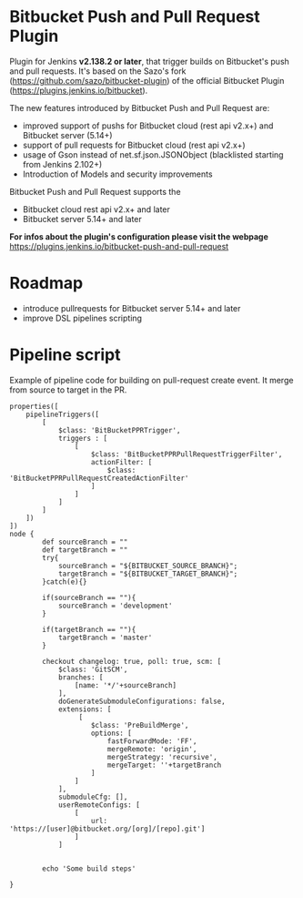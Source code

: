 # Bitbucket Push and Pull Request Plugin


Plugin for Jenkins **v2.138.2 or later**, that trigger builds on Bitbucket's push and pull requests.
It's based on the Sazo's fork (<https://github.com/sazo/bitbucket-plugin>)
of the official Bitbucket Plugin (<https://plugins.jenkins.io/bitbucket>).

The new features introduced by Bitbucket Push and Pull Request are:
- improved support of pushs for Bitbucket cloud (rest api v2.x+) and Bitbucket server (5.14+)
- support of pull requests for Bitbucket cloud (rest api v2.x+)
- usage of Gson instead of net.sf.json.JSONObject (blacklisted starting from Jenkins 2.102+)
- Introduction of Models and security improvements

Bitbucket Push and Pull Request supports the
- Bitbucket cloud rest api v2.x+ and later
- Bitbucket server 5.14+ and later

**For infos about the plugin's configuration please visit the webpage** <https://plugins.jenkins.io/bitbucket-push-and-pull-request>

# Roadmap
- introduce pullrequests for Bitbucket server 5.14+ and later
- improve DSL pipelines scripting

# Pipeline script
Example of pipeline code for building on pull-request create event. It merge from source to target in the PR.

```
properties([
    pipelineTriggers([
        [
            $class: 'BitBucketPPRTrigger',
            triggers : [
                [
                    $class: 'BitBucketPPRPullRequestTriggerFilter',
                    actionFilter: [
                        $class: 'BitBucketPPRPullRequestCreatedActionFilter'
                    ]
                ]
            ]
        ]
    ])
])
node {
        def sourceBranch = ""
        def targetBranch = ""
        try{
            sourceBranch = "${BITBUCKET_SOURCE_BRANCH}";
            targetBranch = "${BITBUCKET_TARGET_BRANCH}";
        }catch(e){}

        if(sourceBranch == ""){
            sourceBranch = 'development'
        }

        if(targetBranch == ""){
            targetBranch = 'master'
        }

        checkout changelog: true, poll: true, scm: [
            $class: 'GitSCM',
            branches: [
                [name: '*/'+sourceBranch]
            ],
            doGenerateSubmoduleConfigurations: false,
            extensions: [
                 [
                    $class: 'PreBuildMerge',
                    options: [
                        fastForwardMode: 'FF',
                        mergeRemote: 'origin',
                        mergeStrategy: 'recursive',
                        mergeTarget: ''+targetBranch
                    ]
                ]
            ],
            submoduleCfg: [],
            userRemoteConfigs: [
                [
                    url: 'https://[user]@bitbucket.org/[org]/[repo].git']
                ]
            ]


        echo 'Some build steps'

}
```
